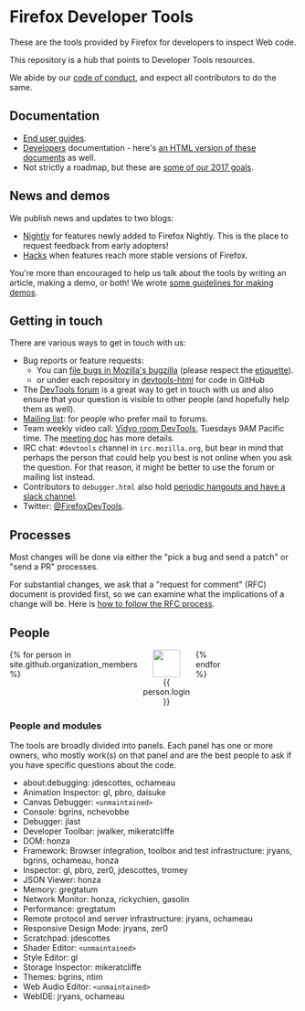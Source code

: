 # Firefox Developer Tools

These are the tools provided by Firefox for developers to inspect Web code.

This repository is a hub that points to Developer Tools resources.

We abide by our [code of conduct](CODE_OF_CONDUCT.md), and expect all contributors to do the same.

## Documentation

* [End user guides](https://developer.mozilla.org/en-US/docs/Tools).
* [Developers](https://dxr.mozilla.org/mozilla-central/source/devtools/docs/) documentation - here's [an HTML version of these documents](http://firefox-dev.tools/docs/) as well.
* Not strictly a roadmap, but these are [some of our 2017 goals](https://groups.google.com/forum/#!topic/mozilla.dev.developer-tools/e-WTOb1U8Sc).

## News and demos

We publish news and updates to two blogs:

* [Nightly](https://blog.nightly.mozilla.org/tag/devtools/) for features newly added to Firefox Nightly. This is the place to request feedback from early adopters!
* [Hacks](https://hacks.mozilla.org/category/developer-tools/) when features reach more stable versions of Firefox.

You're more than encouraged to help us talk about the tools by writing an article, making a demo, or both! We wrote [some guidelines for making demos](https://github.com/devtools-html/devtools-demos).

## Getting in touch

There are various ways to get in touch with us:

* Bug reports or feature requests:
  * You can [file bugs in Mozilla's bugzilla](https://bugzilla.mozilla.org/enter_bug.cgi?product=Firefox&component=Developer%20Tools) (please respect the [etiquette](https://bugzilla.mozilla.org/page.cgi?id=etiquette.html)).
  * or under each repository in [devtools-html](https://github.com/devtools-html) for code in GitHub
* The [DevTools forum](https://discourse.mozilla-community.org/c/devtools) is a great way to get in touch with us and also ensure that your question is visible to other people (and hopefully help them as well).
* [Mailing list](https://groups.google.com/forum/#!forum/mozilla.dev.developer-tools): for people who prefer mail to forums.
* Team weekly video call: [Vidyo room DevTools](https://v.mozilla.com/flex.html?roomdirect.html&key=n9vJUD3L1vRMHKQC5OCNRT3UBjw), Tuesdays 9AM Pacific time. The [meeting doc](https://docs.google.com/document/d/1pUx9xq6L7bonSrDpyUNTQkQxTxAsULLu4kkHZLMEq6w/edit) has more details.
* IRC chat: `#devtools` channel in `irc.mozilla.org`, but bear in mind that perhaps the person that could help you best is not online when you ask the question. For that reason, it might be better to use the forum or mailing list instead.
* Contributors to `debugger.html` also hold [periodic hangouts and have a slack channel](https://github.com/devtools-html/debugger.html#discussion).
* Twitter: [@FirefoxDevTools](https://twitter.com/FirefoxDevTools).

## Processes

Most changes will be done via either the "pick a bug and send a patch" or "send a PR" processes.

For substantial changes, we ask that a "request for comment" (RFC) document is provided first, so we can examine what the implications of a change will be. Here is [how to follow the RFC process](https://github.com/devtools-html/rfcs/).

## People

<style>
  .people-grid {
    display: grid;
    grid-template-columns: repeat(8, 1fr);
    grid-gap: 10px;
    grid-auto-rows: minmax(100px, auto);
  }
</style>

<div class="people-grid">
{% for person in site.github.organization_members %}
  <a style="display:block;text-align:center;" src="{{ person.html_url }}">
  <img style="width:48px;max-height:48px;" src="{{ person.avatar_url }}"/>
  <div>{{ person.login }}</div>
  </a>
{% endfor %}
</div>

### People and modules

The tools are broadly divided into panels. Each panel has one or more owners, who mostly work(s) on that panel and are the best people to ask if you have specific questions about the code.

* about:debugging: jdescottes, ochameau
* Animation Inspector: gl, pbro, daisuke
* Canvas Debugger: `<unmaintained>`
* Console: bgrins, nchevobbe
* Debugger: jlast
* Developer Toolbar: jwalker, mikeratcliffe
* DOM: honza
* Framework: Browser integration, toolbox and test infrastructure: jryans, bgrins, ochameau, honza
* Inspector: gl, pbro, zer0, jdescottes, tromey
* JSON Viewer: honza
* Memory: gregtatum
* Network Monitor: honza, rickychien, gasolin
* Performance: gregtatum
* Remote protocol and server infrastructure: jryans, ochameau
* Responsive Design Mode: jryans, zer0
* Scratchpad: jdescottes
* Shader Editor: `<unmaintained>`
* Style Editor: gl
* Storage Inspector: mikeratcliffe
* Themes: bgrins, ntim
* Web Audio Editor: `<unmaintained>`
* WebIDE: jryans, ochameau


